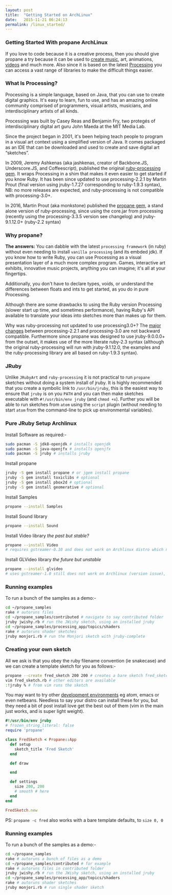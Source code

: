 ```yaml
---
layout: post
title:  "Getting Started on ArchLinux"
date:   2015-11-21 06:24:13
permalink: /linux_started/
---
```


### Getting Started With propane ArchLinux ###

If you love to code because it is a creative process, then you should give propane a try because it can be used to [create music][sound], art, animations, [videos][video] and much more. Also since it is based on the latest [Processing][processing] you can access a vast range of libraries to make the difficult things easier.

### What Is Processing? ###

Processing is a simple language, based on Java, that you can use to create digital graphics. It's easy to learn, fun to use, and has an amazing online community comprised of programmers, visual artists, musicians, and interdisciplinary artists of all kinds.

Processing was built by Casey Reas and Benjamin Fry, two protegés of interdisciplinary digital art guru John Maeda at the MIT Media Lab.

Since the project began in 2001, it's been helping teach people to program in a visual art context using a simplified version of Java. It comes packaged as an IDE that can be downloaded and used to create and save digital art “sketches”.

In 2009, Jeremy Ashkenas (aka jashkenas, creator of Backbone.JS, Underscore.JS, and Coffeescript), published the original [ruby-processing gem][gem]. It wraps Processing in a shim that makes it even easier to get started if you know Ruby. It has been since updated to use processing-2.2.1 by Martin Prout (final version using jruby-1.7.27 corresponding to ruby-1.9.3 syntax), NB: no more releases are expected, and ruby-processing is not compatible with processing-3.0+.

In 2016, Martin Prout (aka monkstone) published the [propane gem][propane], a stand alone version of ruby-processing, since using the core.jar from processing (recently using the processing-3.3.5 version see changelog) and jruby-9.1.12.0+ (ruby-2.2 syntax)

### Why propane? ###

__The answers:__ You can dabble with the latest `processing framework` (in ruby) without even needing to install `vanilla processing` (and its embded jdk).  If you know how to write Ruby, you can use Processing as a visual presentation layer of a much more complex program. Games, interactive art exhibits, innovative music projects, anything you can imagine; it's all at your fingertips.

Additionally, you don't have to declare types, voids, or understand the differences between floats and ints to get started, as you do in pure Processing.

Although there are some drawbacks to using the Ruby version Processing (slower start up time, and sometimes performance), having Ruby's API available to translate your ideas into sketches more than makes up for them.

Why was ruby-processing not updated to use processing3.0+? The [major changes][changes] between processing-2.2.1 and processing-3.0 are not backward compatible. Furthermore since propane was designed to use jruby-9.0.0.0+ from the outset, it makes use of the more literate ruby-2.3 syntax (although the original ruby-processing will run with jruby-9.1.12.0, the examples and the ruby-processing library are all based on ruby-1.9.3 syntax).

### JRuby

Unlike `JRubyArt` and `ruby-processing` it is not practical to run `propane` sketches without doing a system install of jruby. It is highly recommended that you create a symbolic link to `/usr/bin/jruby`, this is the easiest way to ensure that `jruby` is on you `PATH` and you can then make sketches executable with `#!/usr/bin/env jruby` (and `chmod +x`). Further you will be able to run sketches from `atom` using the `script` plugin (without needing to start `atom` from the command-line to pick up environmental variables).

### Pure JRuby Setup Archlinux ###

Install Software as required:-

```bash
sudo pacman -S jdk8-openjdk # installs openjdk
sudo pacman -S java-openjfx # installs openjfx
sudo pacman -S jruby # installs jruby
```

Install propane

```bash
jruby -S gem install propane # or jgem install propane
jruby -S gem install toxiclibs # optional
jruby -S gem install pbox2d # optional
jruby -S gem install geomerative # optional
```

Install Samples

```bash
propane --install Samples
```

Install Sound library

```bash
propane --install Sound
```

Install Video library _the past but stable?_

```bash
propane --install Video
# requires gstreamer-0.10 and does not work on Archlinux distro which no longer supports gstreamer-0.10
```

Install GLVideo library _the future but unstable_

```bash
propane --install glvideo
# uses gstreamer-1.0 still does not work on Archlinux (version issue), expected to work on Raspberry-Pi debian-linux and MacOS
```

### Running examples

To run a bunch of the samples as a demo:-

```bash
cd ~/propane_samples
rake # autoruns files
cd ~/propane_samples/contributed # navigate to say contributed folder
jruby jwishy.rb # run the JWishy sketch, using an installed jruby
cd ~/propane_samples/processing_app/topics/shaders
rake # autoruns shader sketches
jruby monjori.rb # run the Monjori sketch with jruby-complete
```

### Creating your own sketch

All we ask is that you obey the ruby filename convention (ie snakecase) and we can create a template sketch for you as follows:-

```bash
propane --create fred_sketch 200 200 # creates a bare sketch fred_sketch.rb (see below)
vim fred_sketch.rb # other editors are available
:!jruby % # from vim runs the sketch
```

You may want to try other [development environments][editor] eg atom, emacs or even netbeans. Needless to say your distro can install these for you, but they need a bit of post install love get the best out of them (vim in the main just works, and is super light weight).

```ruby
#!/usr/bin/env jruby
# frozen_string_literal: false
require 'propane'

class FredSketch < Propane::App
  def setup
    sketch_title 'Fred Sketch'
  end

  def draw

  end

  def settings
    size 200, 200
    # smooth # here
  end
end

FredSketch.new
```

PS: `propane -c fred` also works with a bare template defaults, to `size 0, 0`


### Running examples

To run a bunch of the samples as a demo:-

```bash
cd ~/propane_samples
rake # autoruns a bunch of files as a demo
cd ~/propane_samples/contributed # for example
rake # autoruns files in contributed folder
jruby jwishy.rb # run the JWishy sketch, using an installed jruby
cd ~/propane_samples/processing_app/topics/shaders
rake # autoruns shader sketches
jruby monjori.rb # run single shader sketch
```

[api]: {{site.github.url}}/methods/processing_api.html
[ben]:https://blog.engineyard.com/2015/getting-started-with-ruby-processing
[processing]:https://processing.org/
[gem]:https://rubygems.org/gems/ruby-processing
[propane]:https://rubygems.org/gems/propane
[changes]:https://github.com/processing/processing/wiki/Changes-in-3.0
[official]:https://processing.org/download/?processing
[platforms]:https://github.com/processing/processing/wiki/Supported-Platforms
[editor]:{{site.github.url}}/editors/
[sound]:https://monkstone.github.io/_posts/minim
[video]:https://monkstone.github.io/_posts/create_video
